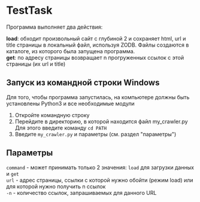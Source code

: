 # TestTask

Программа выполняет два действия:

**load**: обходит произвольный сайт с глубиной 2 и сохраняет html, url и title страницы в локальный файл, используя ZODB. Файлы создаются в каталоге, из которого была запущена программа.  
**get**: по адресу страницы возвращает n прогруженных ссылок с этой страницы (их url и title)

## Запуск из командной строки Windows
Для того, чтобы программа запустилась, на компьютере должны быть установлены Python3 и все необходимые модули
1. Откройте командную строку
2. Перейдите в директорию, в которой находится файл my_crawler.py
    Для этого введите команду `cd PATH`
3. Введите `my_crawler.py` и параметры (см. раздел "параметры")

## Параметры

`command` - может принимать только 2 значения: `load` для загрузки данных и `get`  
`url` - адрес страницы, ссылки с которой нужно обойти (режим load) или для которой нужно получить n ссылок  
`-n` - количество ссылок, запрашиваемых для данного URL  
